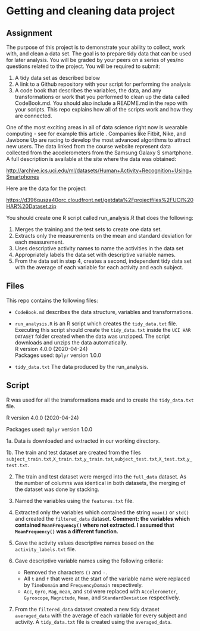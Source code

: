# Getting and cleaning data project

## Assignment

The purpose of this project is to demonstrate your ability to collect, work with, and clean a data set. The goal is to prepare tidy data that can be used for later analysis. You will be graded by your peers on a series of yes/no questions related to the project. You will be required to submit: 
1. A tidy data set as described below 
2. A link to a Github repository with your script for performing the analysis 
3. A code book that describes the variables, the data, and any transformations or work that you performed to clean up the data called CodeBook.md. You should also include a README.md in the repo with your scripts. This repo explains how all of the scripts work and how they are connected.

One of the most exciting areas in all of data science right now is wearable computing - see for example this article . Companies like Fitbit, Nike, and Jawbone Up are racing to develop the most advanced algorithms to attract new users. The data linked from the course website represent data collected from the accelerometers from the Samsung Galaxy S smartphone. A full description is available at the site where the data was obtained:

http://archive.ics.uci.edu/ml/datasets/Human+Activity+Recognition+Using+Smartphones

Here are the data for the project:

https://d396qusza40orc.cloudfront.net/getdata%2Fprojectfiles%2FUCI%20HAR%20Dataset.zip

You should create one R script called run_analysis.R that does the following:

1. Merges the training and the test sets to create one data set.
2. Extracts only the measurements on the mean and standard deviation for each measurement.
3. Uses descriptive activity names to name the activities in the data set
4. Appropriately labels the data set with descriptive variable names.
5. From the data set in step 4, creates a second, independent tidy data set with the average of each variable for each activity and each subject.

## Files

This repo contains the following files:

* `CodeBook.md` describes the data structure, variables and transformations.

* `run_analysis.R` is an R script which creates the `tidy_data.txt` file. Executing this script should create the `tidy_data.txt` inside the `UCI HAR DATASET` folder created when the data was unzipped. The script downloads and unzips the data automatically.
\
R version 4.0.0 (2020-04-24)  
Packages used:
`Dplyr` version 1.0.0
* `tidy_data.txt` The data produced by the run_analysis.

## Script

R was used for all the transformations made and to create the `tidy_data.txt` file.

R version 4.0.0 (2020-04-24)

Packages used:
`Dplyr` version 1.0.0

1a. Data is downloaded and extracted in our working directory.

1b. The train and test dataset are created from the files `subject_train.txt`,`X_train.txt`,`y_train.txt`,`subject_test.txt`,`X_test.txt`,`y_test.txt`.

2. The train and test dataset were merged into the `full_data` dataset. As the number of columns was identical in both datasets, the merging of the dataset was done by stacking.

3. Named the variables using the `features.txt` file.

4. Extracted only the variables which contained the string `mean()` or `std()` and created the `filtered_data` dataset. **Comment: the variables which contained `MeanFrequency()` where not extracted. I assumed that `MeanFrequency()` was a different function.**

5. Gave the activity values descriptive names based on the `activity_labels.txt` file.

6. Gave descriptive variable names using the following criteria:
	* Removed the characters `()` and `-`.
	* All `t` and `f` that were at the start of the variable name were replaced by `TimeDomain` and `FrequencyDomain` respectively.
	* `Acc`, `Gyro`, `Mag`, `mean`, and `std` were replaced with `Accelerometer`, `Gyroscope`, `Magnitude`, `Mean`, and `StandardDeviation` respectively.
	
7. From the `filtered_data` dataset created a new tidy dataset `averaged_data` with the average of each variable for every subject and activity. A `tidy_data.txt` file is created using the `averaged_data`.  

